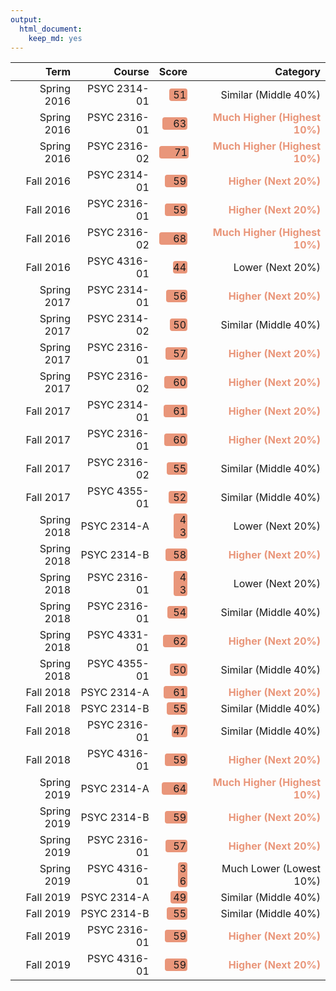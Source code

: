 ```yaml
---
output: 
  html_document: 
    keep_md: yes
---
```





<table class="table table-condensed">
 <thead>
  <tr>
   <th style="text-align:right;"> Term </th>
   <th style="text-align:right;"> Course </th>
   <th style="text-align:right;"> Score </th>
   <th style="text-align:right;"> Category </th>
  </tr>
 </thead>
<tbody>
  <tr>
   <td style="text-align:right;"> Spring 2016 </td>
   <td style="text-align:right;"> PSYC 2314-01 </td>
   <td style="text-align:right;"> <span style="display: inline-block; direction: rtl; border-radius: 4px; padding-right: 2px; background-color: darksalmon; width: 60.00%">51</span> </td>
   <td style="text-align:right;"> <span>Similar (Middle 40%)     </span> </td>
  </tr>
  <tr>
   <td style="text-align:right;"> Spring 2016 </td>
   <td style="text-align:right;"> PSYC 2316-01 </td>
   <td style="text-align:right;"> <span style="display: inline-block; direction: rtl; border-radius: 4px; padding-right: 2px; background-color: darksalmon; width: 84.00%">63</span> </td>
   <td style="text-align:right;"> <span style="color: darksalmon; font-weight: bold">Much Higher (Highest 10%)</span> </td>
  </tr>
  <tr>
   <td style="text-align:right;"> Spring 2016 </td>
   <td style="text-align:right;"> PSYC 2316-02 </td>
   <td style="text-align:right;"> <span style="display: inline-block; direction: rtl; border-radius: 4px; padding-right: 2px; background-color: darksalmon; width: 100.00%">71</span> </td>
   <td style="text-align:right;"> <span style="color: darksalmon; font-weight: bold">Much Higher (Highest 10%)</span> </td>
  </tr>
  <tr>
   <td style="text-align:right;"> Fall 2016 </td>
   <td style="text-align:right;"> PSYC 2314-01 </td>
   <td style="text-align:right;"> <span style="display: inline-block; direction: rtl; border-radius: 4px; padding-right: 2px; background-color: darksalmon; width: 76.00%">59</span> </td>
   <td style="text-align:right;"> <span style="color: darksalmon; font-weight: bold">Higher (Next 20%)        </span> </td>
  </tr>
  <tr>
   <td style="text-align:right;"> Fall 2016 </td>
   <td style="text-align:right;"> PSYC 2316-01 </td>
   <td style="text-align:right;"> <span style="display: inline-block; direction: rtl; border-radius: 4px; padding-right: 2px; background-color: darksalmon; width: 76.00%">59</span> </td>
   <td style="text-align:right;"> <span style="color: darksalmon; font-weight: bold">Higher (Next 20%)        </span> </td>
  </tr>
  <tr>
   <td style="text-align:right;"> Fall 2016 </td>
   <td style="text-align:right;"> PSYC 2316-02 </td>
   <td style="text-align:right;"> <span style="display: inline-block; direction: rtl; border-radius: 4px; padding-right: 2px; background-color: darksalmon; width: 94.00%">68</span> </td>
   <td style="text-align:right;"> <span style="color: darksalmon; font-weight: bold">Much Higher (Highest 10%)</span> </td>
  </tr>
  <tr>
   <td style="text-align:right;"> Fall 2016 </td>
   <td style="text-align:right;"> PSYC 4316-01 </td>
   <td style="text-align:right;"> <span style="display: inline-block; direction: rtl; border-radius: 4px; padding-right: 2px; background-color: darksalmon; width: 46.00%">44</span> </td>
   <td style="text-align:right;"> <span>Lower (Next 20%)         </span> </td>
  </tr>
  <tr>
   <td style="text-align:right;"> Spring 2017 </td>
   <td style="text-align:right;"> PSYC 2314-01 </td>
   <td style="text-align:right;"> <span style="display: inline-block; direction: rtl; border-radius: 4px; padding-right: 2px; background-color: darksalmon; width: 70.00%">56</span> </td>
   <td style="text-align:right;"> <span style="color: darksalmon; font-weight: bold">Higher (Next 20%)        </span> </td>
  </tr>
  <tr>
   <td style="text-align:right;"> Spring 2017 </td>
   <td style="text-align:right;"> PSYC 2314-02 </td>
   <td style="text-align:right;"> <span style="display: inline-block; direction: rtl; border-radius: 4px; padding-right: 2px; background-color: darksalmon; width: 58.00%">50</span> </td>
   <td style="text-align:right;"> <span>Similar (Middle 40%)     </span> </td>
  </tr>
  <tr>
   <td style="text-align:right;"> Spring 2017 </td>
   <td style="text-align:right;"> PSYC 2316-01 </td>
   <td style="text-align:right;"> <span style="display: inline-block; direction: rtl; border-radius: 4px; padding-right: 2px; background-color: darksalmon; width: 72.00%">57</span> </td>
   <td style="text-align:right;"> <span style="color: darksalmon; font-weight: bold">Higher (Next 20%)        </span> </td>
  </tr>
  <tr>
   <td style="text-align:right;"> Spring 2017 </td>
   <td style="text-align:right;"> PSYC 2316-02 </td>
   <td style="text-align:right;"> <span style="display: inline-block; direction: rtl; border-radius: 4px; padding-right: 2px; background-color: darksalmon; width: 78.00%">60</span> </td>
   <td style="text-align:right;"> <span style="color: darksalmon; font-weight: bold">Higher (Next 20%)        </span> </td>
  </tr>
  <tr>
   <td style="text-align:right;"> Fall 2017 </td>
   <td style="text-align:right;"> PSYC 2314-01 </td>
   <td style="text-align:right;"> <span style="display: inline-block; direction: rtl; border-radius: 4px; padding-right: 2px; background-color: darksalmon; width: 80.00%">61</span> </td>
   <td style="text-align:right;"> <span style="color: darksalmon; font-weight: bold">Higher (Next 20%)        </span> </td>
  </tr>
  <tr>
   <td style="text-align:right;"> Fall 2017 </td>
   <td style="text-align:right;"> PSYC 2316-01 </td>
   <td style="text-align:right;"> <span style="display: inline-block; direction: rtl; border-radius: 4px; padding-right: 2px; background-color: darksalmon; width: 78.00%">60</span> </td>
   <td style="text-align:right;"> <span style="color: darksalmon; font-weight: bold">Higher (Next 20%)        </span> </td>
  </tr>
  <tr>
   <td style="text-align:right;"> Fall 2017 </td>
   <td style="text-align:right;"> PSYC 2316-02 </td>
   <td style="text-align:right;"> <span style="display: inline-block; direction: rtl; border-radius: 4px; padding-right: 2px; background-color: darksalmon; width: 68.00%">55</span> </td>
   <td style="text-align:right;"> <span>Similar (Middle 40%)     </span> </td>
  </tr>
  <tr>
   <td style="text-align:right;"> Fall 2017 </td>
   <td style="text-align:right;"> PSYC 4355-01 </td>
   <td style="text-align:right;"> <span style="display: inline-block; direction: rtl; border-radius: 4px; padding-right: 2px; background-color: darksalmon; width: 62.00%">52</span> </td>
   <td style="text-align:right;"> <span>Similar (Middle 40%)     </span> </td>
  </tr>
  <tr>
   <td style="text-align:right;"> Spring 2018 </td>
   <td style="text-align:right;"> PSYC 2314-A </td>
   <td style="text-align:right;"> <span style="display: inline-block; direction: rtl; border-radius: 4px; padding-right: 2px; background-color: darksalmon; width: 44.00%">43</span> </td>
   <td style="text-align:right;"> <span>Lower (Next 20%)         </span> </td>
  </tr>
  <tr>
   <td style="text-align:right;"> Spring 2018 </td>
   <td style="text-align:right;"> PSYC 2314-B </td>
   <td style="text-align:right;"> <span style="display: inline-block; direction: rtl; border-radius: 4px; padding-right: 2px; background-color: darksalmon; width: 74.00%">58</span> </td>
   <td style="text-align:right;"> <span style="color: darksalmon; font-weight: bold">Higher (Next 20%)        </span> </td>
  </tr>
  <tr>
   <td style="text-align:right;"> Spring 2018 </td>
   <td style="text-align:right;"> PSYC 2316-01 </td>
   <td style="text-align:right;"> <span style="display: inline-block; direction: rtl; border-radius: 4px; padding-right: 2px; background-color: darksalmon; width: 44.00%">43</span> </td>
   <td style="text-align:right;"> <span>Lower (Next 20%)         </span> </td>
  </tr>
  <tr>
   <td style="text-align:right;"> Spring 2018 </td>
   <td style="text-align:right;"> PSYC 2316-01 </td>
   <td style="text-align:right;"> <span style="display: inline-block; direction: rtl; border-radius: 4px; padding-right: 2px; background-color: darksalmon; width: 66.00%">54</span> </td>
   <td style="text-align:right;"> <span>Similar (Middle 40%)     </span> </td>
  </tr>
  <tr>
   <td style="text-align:right;"> Spring 2018 </td>
   <td style="text-align:right;"> PSYC 4331-01 </td>
   <td style="text-align:right;"> <span style="display: inline-block; direction: rtl; border-radius: 4px; padding-right: 2px; background-color: darksalmon; width: 82.00%">62</span> </td>
   <td style="text-align:right;"> <span style="color: darksalmon; font-weight: bold">Higher (Next 20%)        </span> </td>
  </tr>
  <tr>
   <td style="text-align:right;"> Spring 2018 </td>
   <td style="text-align:right;"> PSYC 4355-01 </td>
   <td style="text-align:right;"> <span style="display: inline-block; direction: rtl; border-radius: 4px; padding-right: 2px; background-color: darksalmon; width: 58.00%">50</span> </td>
   <td style="text-align:right;"> <span>Similar (Middle 40%)     </span> </td>
  </tr>
  <tr>
   <td style="text-align:right;"> Fall 2018 </td>
   <td style="text-align:right;"> PSYC 2314-A </td>
   <td style="text-align:right;"> <span style="display: inline-block; direction: rtl; border-radius: 4px; padding-right: 2px; background-color: darksalmon; width: 80.00%">61</span> </td>
   <td style="text-align:right;"> <span style="color: darksalmon; font-weight: bold">Higher (Next 20%)        </span> </td>
  </tr>
  <tr>
   <td style="text-align:right;"> Fall 2018 </td>
   <td style="text-align:right;"> PSYC 2314-B </td>
   <td style="text-align:right;"> <span style="display: inline-block; direction: rtl; border-radius: 4px; padding-right: 2px; background-color: darksalmon; width: 68.00%">55</span> </td>
   <td style="text-align:right;"> <span>Similar (Middle 40%)     </span> </td>
  </tr>
  <tr>
   <td style="text-align:right;"> Fall 2018 </td>
   <td style="text-align:right;"> PSYC 2316-01 </td>
   <td style="text-align:right;"> <span style="display: inline-block; direction: rtl; border-radius: 4px; padding-right: 2px; background-color: darksalmon; width: 52.00%">47</span> </td>
   <td style="text-align:right;"> <span>Similar (Middle 40%)     </span> </td>
  </tr>
  <tr>
   <td style="text-align:right;"> Fall 2018 </td>
   <td style="text-align:right;"> PSYC 4316-01 </td>
   <td style="text-align:right;"> <span style="display: inline-block; direction: rtl; border-radius: 4px; padding-right: 2px; background-color: darksalmon; width: 76.00%">59</span> </td>
   <td style="text-align:right;"> <span style="color: darksalmon; font-weight: bold">Higher (Next 20%)        </span> </td>
  </tr>
  <tr>
   <td style="text-align:right;"> Spring 2019 </td>
   <td style="text-align:right;"> PSYC 2314-A </td>
   <td style="text-align:right;"> <span style="display: inline-block; direction: rtl; border-radius: 4px; padding-right: 2px; background-color: darksalmon; width: 86.00%">64</span> </td>
   <td style="text-align:right;"> <span style="color: darksalmon; font-weight: bold">Much Higher (Highest 10%)</span> </td>
  </tr>
  <tr>
   <td style="text-align:right;"> Spring 2019 </td>
   <td style="text-align:right;"> PSYC 2314-B </td>
   <td style="text-align:right;"> <span style="display: inline-block; direction: rtl; border-radius: 4px; padding-right: 2px; background-color: darksalmon; width: 76.00%">59</span> </td>
   <td style="text-align:right;"> <span style="color: darksalmon; font-weight: bold">Higher (Next 20%)        </span> </td>
  </tr>
  <tr>
   <td style="text-align:right;"> Spring 2019 </td>
   <td style="text-align:right;"> PSYC 2316-01 </td>
   <td style="text-align:right;"> <span style="display: inline-block; direction: rtl; border-radius: 4px; padding-right: 2px; background-color: darksalmon; width: 72.00%">57</span> </td>
   <td style="text-align:right;"> <span style="color: darksalmon; font-weight: bold">Higher (Next 20%)        </span> </td>
  </tr>
  <tr>
   <td style="text-align:right;"> Spring 2019 </td>
   <td style="text-align:right;"> PSYC 4316-01 </td>
   <td style="text-align:right;"> <span style="display: inline-block; direction: rtl; border-radius: 4px; padding-right: 2px; background-color: darksalmon; width: 30.00%">36</span> </td>
   <td style="text-align:right;"> <span>Much Lower (Lowest 10%)  </span> </td>
  </tr>
  <tr>
   <td style="text-align:right;"> Fall 2019 </td>
   <td style="text-align:right;"> PSYC 2314-A </td>
   <td style="text-align:right;"> <span style="display: inline-block; direction: rtl; border-radius: 4px; padding-right: 2px; background-color: darksalmon; width: 56.00%">49</span> </td>
   <td style="text-align:right;"> <span>Similar (Middle 40%)     </span> </td>
  </tr>
  <tr>
   <td style="text-align:right;"> Fall 2019 </td>
   <td style="text-align:right;"> PSYC 2314-B </td>
   <td style="text-align:right;"> <span style="display: inline-block; direction: rtl; border-radius: 4px; padding-right: 2px; background-color: darksalmon; width: 68.00%">55</span> </td>
   <td style="text-align:right;"> <span>Similar (Middle 40%)     </span> </td>
  </tr>
  <tr>
   <td style="text-align:right;"> Fall 2019 </td>
   <td style="text-align:right;"> PSYC 2316-01 </td>
   <td style="text-align:right;"> <span style="display: inline-block; direction: rtl; border-radius: 4px; padding-right: 2px; background-color: darksalmon; width: 76.00%">59</span> </td>
   <td style="text-align:right;"> <span style="color: darksalmon; font-weight: bold">Higher (Next 20%)        </span> </td>
  </tr>
  <tr>
   <td style="text-align:right;"> Fall 2019 </td>
   <td style="text-align:right;"> PSYC 4316-01 </td>
   <td style="text-align:right;"> <span style="display: inline-block; direction: rtl; border-radius: 4px; padding-right: 2px; background-color: darksalmon; width: 76.00%">59</span> </td>
   <td style="text-align:right;"> <span style="color: darksalmon; font-weight: bold">Higher (Next 20%)        </span> </td>
  </tr>
</tbody>
</table>


